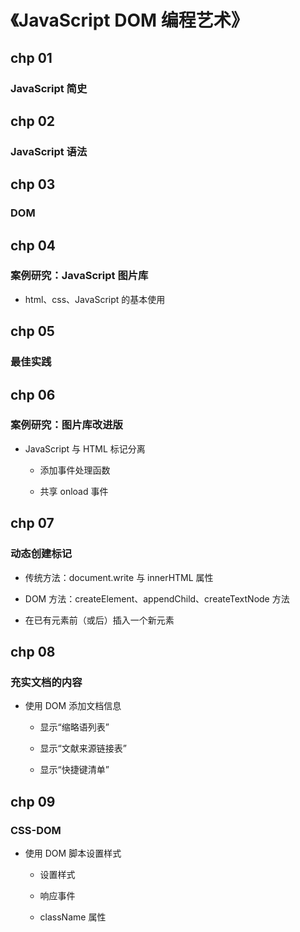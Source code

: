# 《JavaScript DOM 编程艺术》

## chp 01

### JavaScript 简史

## chp 02

### JavaScript 语法

## chp 03

### DOM

## chp 04

### 案例研究：JavaScript 图片库

- html、css、JavaScript 的基本使用

## chp 05

### 最佳实践

## chp 06

### 案例研究：图片库改进版

- JavaScript 与 HTML 标记分离

  - 添加事件处理函数
  
  - 共享 onload 事件

## chp 07

### 动态创建标记

- 传统方法：document.write 与 innerHTML 属性

- DOM 方法：createElement、appendChild、createTextNode 方法

- 在已有元素前（或后）插入一个新元素

## chp 08

### 充实文档的内容

- 使用 DOM 添加文档信息

  - 显示“缩略语列表”
  
  - 显示“文献来源链接表”

  - 显示“快捷键清单”

## chp 09

### CSS-DOM

- 使用 DOM 脚本设置样式

  - 设置样式
  
  - 响应事件
  
  - className 属性
